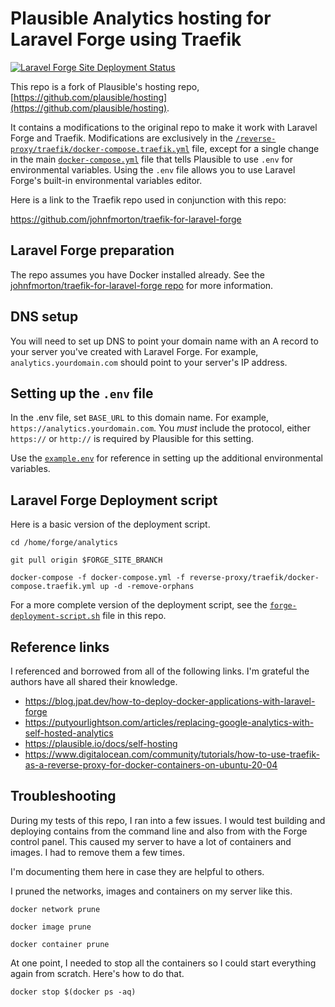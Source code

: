 # Plausible Analytics hosting for Laravel Forge using Traefik

[![Laravel Forge Site Deployment Status](https://img.shields.io/endpoint?url=https%3A%2F%2Fforge.laravel.com%2Fsite-badges%2F695965e9-3e86-4ebf-92e4-39ea173070f3%3Fdate%3D1%26commit%3D1&style=plastic)](https://forge.laravel.com/servers/699880/sites/2038760)

This repo is a fork of Plausible's hosting repo,[https://github.com/plausible/hosting](https://github.com/plausible/hosting).

It contains a modifications to the original repo to make it work with Laravel Forge and Traefik. Modifications are exclusively in the [`/reverse-proxy/traefik/docker-compose.traefik.yml`](/reverse-proxy/traefik/docker-compose.traefik.yml) file, except for a single change in the main [`docker-compose.yml`](/docker-compose.yml) file that tells Plausible to use `.env` for environmental variables. Using the `.env` file allows you to use Laravel Forge's built-in environmental variables editor.

Here is a link to the Traefik repo used in conjunction with this repo:

https://github.com/johnfmorton/traefik-for-laravel-forge

## Laravel Forge preparation

The repo assumes you have Docker installed already. See the [johnfmorton/traefik-for-laravel-forge repo](https://github.com/johnfmorton/traefik-for-laravel-forge#laravel-forge-preparation) for more information.

## DNS setup

You will need to set up DNS to point your domain name with an A record to your server you've created with Laravel Forge. For example, `analytics.yourdomain.com` should point to your server's IP address.

## Setting up the `.env` file

In the .env file, set `BASE_URL` to this domain name. For example, `https://analytics.yourdomain.com`. You *must* include the protocol, either `https://` or `http://` is required by Plausible for this setting.

Use the [`example.env`](/example.env) for reference in setting up the additional environmental variables.

## Laravel Forge Deployment script

Here is a basic version of the deployment script.

```
cd /home/forge/analytics

git pull origin $FORGE_SITE_BRANCH

docker-compose -f docker-compose.yml -f reverse-proxy/traefik/docker-compose.traefik.yml up -d -remove-orphans
```

For a more complete version of the deployment script, see the [`forge-deployment-script.sh`](./forge-deployment-script.sh) file in this repo.


## Reference links

I referenced and borrowed from all of the following links. I'm grateful the authors have all shared their knowledge.

* https://blog.jpat.dev/how-to-deploy-docker-applications-with-laravel-forge
* https://putyourlightson.com/articles/replacing-google-analytics-with-self-hosted-analytics
* https://plausible.io/docs/self-hosting
* https://www.digitalocean.com/community/tutorials/how-to-use-traefik-as-a-reverse-proxy-for-docker-containers-on-ubuntu-20-04


## Troubleshooting

During my tests of this repo, I ran into a few issues. I would test building and deploying contains from the command line and also from with the Forge control panel. This caused my server to have a lot of containers and images. I had to remove them a few times.

I'm documenting them here in case they are helpful to others.

I pruned the networks, images and containers on my server like this.

```
docker network prune
```

```
docker image prune
```

```
docker container prune
```

At one point, I needed to stop all the containers so I could start everything again from scratch. Here's how to do that.

```
docker stop $(docker ps -aq)
```
